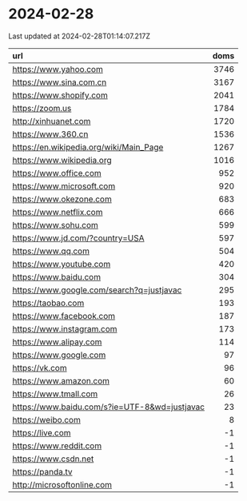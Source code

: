 # 2024-02-28

<!-- BEGIN -->
Last updated at 2024-02-28T01:14:07.217Z

url | doms
:- | -:
https://www.yahoo.com | 3746
https://www.sina.com.cn | 3167
https://www.shopify.com | 2041
https://zoom.us | 1784
http://xinhuanet.com | 1720
https://www.360.cn | 1536
https://en.wikipedia.org/wiki/Main_Page | 1267
https://www.wikipedia.org | 1016
https://www.office.com | 952
https://www.microsoft.com | 920
https://www.okezone.com | 683
https://www.netflix.com | 666
https://www.sohu.com | 599
https://www.jd.com/?country=USA | 597
https://www.qq.com | 504
https://www.youtube.com | 420
https://www.baidu.com | 304
https://www.google.com/search?q=justjavac | 295
https://taobao.com | 193
https://www.facebook.com | 187
https://www.instagram.com | 173
https://www.alipay.com | 114
https://www.google.com | 97
https://vk.com | 96
https://www.amazon.com | 60
https://www.tmall.com | 26
https://www.baidu.com/s?ie=UTF-8&wd=justjavac | 23
https://weibo.com | 8
https://live.com | -1
https://www.reddit.com | -1
https://www.csdn.net | -1
https://panda.tv | -1
http://microsoftonline.com | -1
<!-- END -->
